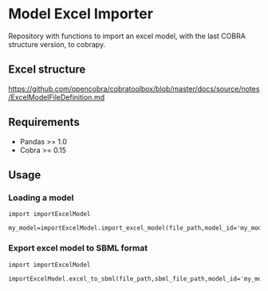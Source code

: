 # Model Excel Importer
Repository with functions to import an excel model, with the last COBRA structure version, to cobrapy.
## Excel structure
https://github.com/opencobra/cobratoolbox/blob/master/docs/source/notes/ExcelModelFileDefinition.md

## Requirements
- Pandas >= 1.0
- Cobra >= 0.15

## Usage
### Loading a model
```
import importExcelModel

my_model=importExcelModel.import_excel_model(file_path,model_id='my_model')
```
### Export excel model to SBML format
```
import importExcelModel

importExcelModel.excel_to_sbml(file_path,sbml_file_path,model_id='my_model')
```
